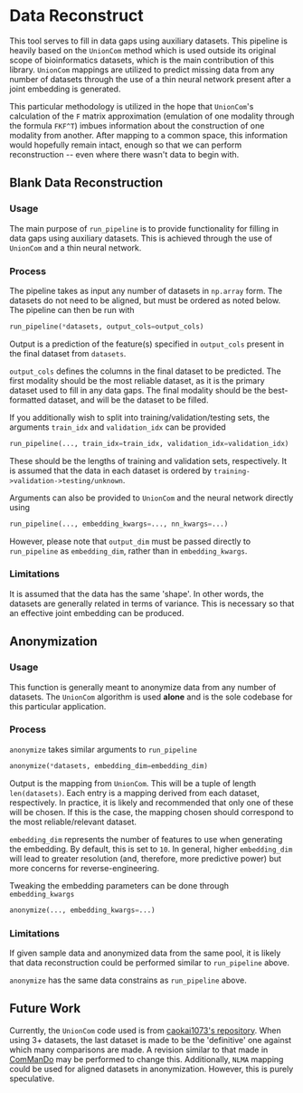 # Data Reconstruct
This tool serves to fill in data gaps using auxiliary datasets.  This pipeline is heavily based on the `UnionCom` method which is used outside its original scope of bioinformatics datasets, which is the main contribution of this library.  `UnionCom` mappings are utilized to predict missing data from any number of datasets through the use of a thin neural network present after a joint embedding is generated.

This particular methodology is utilized in the hope that `UnionCom`'s calculation of the `F` matrix approximation (emulation of one modality through the formula `FKF^T`) imbues information about the construction of one modality from another.  After mapping to a common space, this information would hopefully remain intact, enough so that we can perform reconstruction -- even where there wasn't data to begin with.

## Blank Data Reconstruction
### Usage
The main purpose of `run_pipeline` is to provide functionality for filling in data gaps using auxiliary datasets.  This is achieved through the use of `UnionCom` and a thin neural network.

### Process
The pipeline takes as input any number of datasets in `np.array` form.  The datasets do not need to be aligned, but must be ordered as noted below.  The pipeline can then be run with
```python
run_pipeline(*datasets, output_cols=output_cols)
```
Output is a prediction of the feature(s) specified in `output_cols` present in the final dataset from `datasets`.

`output_cols` defines the columns in the final dataset to be predicted.  The first modality should be the most reliable dataset, as it is the primary dataset used to fill in any data gaps.  The final modality should be the best-formatted dataset, and will be the dataset to be filled.

If you additionally wish to split into training/validation/testing sets, the arguments `train_idx` and `validation_idx` can be provided
```python
run_pipeline(..., train_idx=train_idx, validation_idx=validation_idx)
```
These should be the lengths of training and validation sets, respectively.  It is assumed that the data in each dataset is ordered by `training->validation->testing/unknown`.

Arguments can also be provided to `UnionCom` and the neural network directly using
```python
run_pipeline(..., embedding_kwargs=..., nn_kwargs=...)
```
However, please note that `output_dim` must be passed directly to `run_pipeline` as `embedding_dim`, rather than in `embedding_kwargs`.

### Limitations
It is assumed that the data has the same 'shape'.  In other words, the datasets are generally related in terms of variance.  This is necessary so that an effective joint embedding can be produced.

## Anonymization
### Usage
This function is generally meant to anonymize data from any number of datasets.  The `UnionCom` algorithm is used **alone** and is the sole codebase for this particular application.

### Process
`anonymize` takes similar arguments to `run_pipeline`
```python
anonymize(*datasets, embedding_dim=embedding_dim)
```
Output is the mapping from `UnionCom`.  This will be a tuple of length `len(datasets)`.  Each entry is a mapping derived from each dataset, respectively.  In practice, it is likely and recommended that only one of these will be chosen.  If this is the case, the mapping chosen should correspond to the most reliable/relevant dataset.

`embedding_dim` represents the number of features to use when generating the embedding.  By default, this is set to `10`.  In general, higher `embedding_dim` will lead to greater resolution (and, therefore, more predictive power) but more concerns for reverse-engineering.

Tweaking the embedding parameters can be done through `embedding_kwargs`
```python
anonymize(..., embedding_kwargs=...)
```

### Limitations
If given sample data and anonymized data from the same pool, it is likely that data reconstruction could be performed similar to `run_pipeline` above.

`anonymize` has the same data constrains as `run_pipeline` above.

## Future Work
Currently, the `UnionCom` code used is from [caokai1073's repository](https://github.com/caokai1073/UnionCom).  When using 3+ datasets, the last dataset is made to be the 'definitive' one against which many comparisons are made.  A revision similar to that made in [ComManDo](https://github.com/Oafish1/ComManDo) may be performed to change this.  Additionally, `NLMA` mapping could be used for aligned datasets in anonymization.  However, this is purely speculative.
